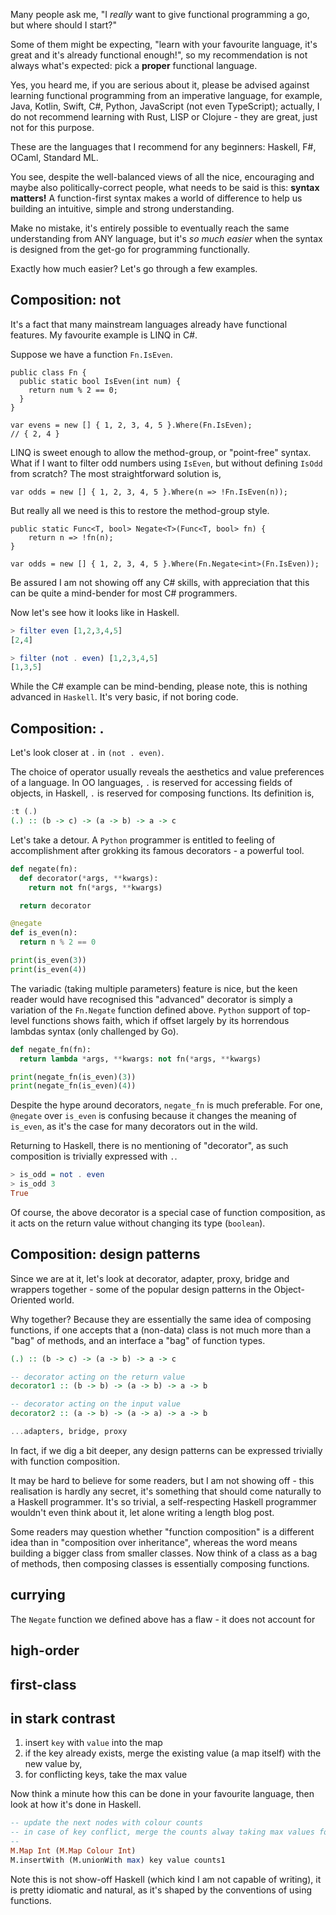Many people ask me, "I *really* want to give functional programming a go, but where should I start?"

Some of them might be expecting, "learn with your favourite language, it's great and it's already functional enough!", so my recommendation is not always what's expected: pick a **proper** functional language.

Yes, you heard me, if you are serious about it, please be advised against learning functional programming from an imperative language, for example, Java, Kotlin, Swift, C#, Python, JavaScript (not even TypeScript); actually, I do not recommend learning with Rust, LISP or Clojure - they are great, just not for this purpose.

These are the languages that I recommend for any beginners: Haskell, F#, OCaml, Standard ML.

You see, despite the well-balanced views of all the nice, encouraging and maybe also politically-correct people, what needs to be said is this: **syntax matters!** A function-first syntax makes a world of difference to help us building an intuitive, simple and strong understanding.

Make no mistake, it's entirely possible to eventually reach the same understanding from ANY language, but it's *so much easier* when the syntax is designed from the get-go for programming functionally.

Exactly how much easier? Let's go through a few examples.

## Composition: not

It's a fact that many mainstream languages already have functional features. My favourite example is LINQ in C#. 

Suppose we have a function `Fn.IsEven`.

```CSharp
public class Fn {
  public static bool IsEven(int num) {
    return num % 2 == 0;
  }
}

var evens = new [] { 1, 2, 3, 4, 5 }.Where(Fn.IsEven);
// { 2, 4 }
```

LINQ is sweet enough to allow the method-group, or "point-free" syntax. What if I want to filter odd numbers using `IsEven`, but without defining `IsOdd` from scratch? The most straightforward solution is,

```CSharp
var odds = new [] { 1, 2, 3, 4, 5 }.Where(n => !Fn.IsEven(n));
```

But really all we need is this to restore the method-group style.

```CSharp
public static Func<T, bool> Negate<T>(Func<T, bool> fn) {
    return n => !fn(n);
}

var odds = new [] { 1, 2, 3, 4, 5 }.Where(Fn.Negate<int>(Fn.IsEven));
```

Be assured I am not showing off any C# skills, with appreciation that this can be quite a mind-bender for most C# programmers. 

Now let's see how it looks like in Haskell.

```haskell
> filter even [1,2,3,4,5]
[2,4]

> filter (not . even) [1,2,3,4,5]
[1,3,5]
```

While the C# example can be mind-bending, please note, this is nothing advanced in `Haskell`. It's very basic, if not boring code.

## Composition: .

Let's look closer at `.` in `(not . even)`.

The choice of operator usually reveals the aesthetics and value preferences of a language. In OO languages, `.` is reserved for accessing fields of objects, in Haskell, `.` is reserved for composing functions. Its definition is,

```haskell
:t (.)
(.) :: (b -> c) -> (a -> b) -> a -> c
```

Let's take a detour. A `Python` programmer is entitled to feeling of accomplishment after grokking its famous decorators - a powerful tool.

```Python
def negate(fn):
  def decorator(*args, **kwargs):
    return not fn(*args, **kwargs)

  return decorator

@negate
def is_even(n):
  return n % 2 == 0

print(is_even(3))
print(is_even(4))
```

The variadic (taking multiple parameters) feature is nice, but the keen reader would have recognised this "advanced" decorator is simply a variation of the `Fn.Negate` function defined above. `Python` support of top-level functions shows faith, which if offset largely by its horrendous lambdas syntax (only challenged by Go).

```Python
def negate_fn(fn):
  return lambda *args, **kwargs: not fn(*args, **kwargs)

print(negate_fn(is_even)(3))
print(negate_fn(is_even)(4))
```

Despite the hype around decorators, `negate_fn` is much preferable. For one, `@negate` over `is_even` is confusing because it changes the meaning of `is_even`, as it's the case for many decorators out in the wild.

Returning to Haskell, there is no mentioning of "decorator", as such composition is trivially expressed with `.`.

```Haskell
> is_odd = not . even
> is_odd 3
True
```

Of course, the above decorator is a special case of function composition, as it acts on the return value without changing its type (`boolean`).

## Composition: design patterns

Since we are at it, let's look at decorator, adapter, proxy, bridge and wrappers together - some of the popular design patterns in the Object-Oriented world.

Why together? Because they are essentially the same idea of composing functions, if one accepts that a (non-data) class is not much more than a "bag" of methods, and an interface a "bag" of function types.

```Haskell
(.) :: (b -> c) -> (a -> b) -> a -> c

-- decorator acting on the return value
decorator1 :: (b -> b) -> (a -> b) -> a -> b

-- decorator acting on the input value
decorator2 :: (a -> b) -> (a -> a) -> a -> b

...adapters, bridge, proxy
```

In fact, if we dig a bit deeper, any design patterns can be expressed trivially with function composition.

It may be hard to believe for some readers, but I am not showing off - this realisation is hardly any secret, it's something that should come naturally to a Haskell programmer. It's so trivial, a self-respecting Haskell programmer wouldn't even think about it, let alone writing a length blog post.

Some readers may question whether "function composition" is a different idea than in "composition over inheritance", whereas the word means building a bigger class from smaller classes. Now think of a class as a bag of methods, then composing classes is essentially composing functions.

## currying

The `Negate` function we defined above has a flaw - it does not account for  

## high-order

## first-class

## in stark contrast


1. insert `key` with `value` into the map
2. if the key already exists, merge the existing value (a map itself) with the new value by,
3. for conflicting keys, take the max value

Now think a minute how this can be done in your favourite language, then look at how it's done in Haskell.

```haskell
-- update the next nodes with colour counts
-- in case of key conflict, merge the counts alway taking max values for the same colour
-- 
M.Map Int (M.Map Colour Int)
M.insertWith (M.unionWith max) key value counts1
```

Note this is not show-off Haskell (which kind I am not capable of writing), it is pretty idiomatic and natural, as it's shaped by the conventions of using functions.